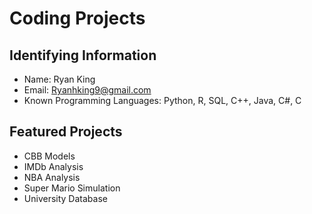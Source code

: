 # Coding Projects 

## Identifying Information
* Name: Ryan King
* Email: Ryanhking9@gmail.com
* Known Programming Languages: Python, R, SQL, C++, Java, C#, C

## Featured Projects
* CBB Models
* IMDb Analysis
* NBA Analysis
* Super Mario Simulation
* University Database
